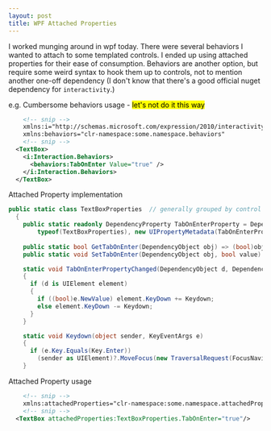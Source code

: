 ```yaml
---
layout: post
title: WPF Attached Properties
---
```


I worked munging around in wpf today.  There were several behaviors I wanted to attach to some templated controls.
I ended up using attached properties for their ease of consumption.
Behaviors are another option, but require some weird syntax to hook them up to controls, not to mention another one-off dependency (I don't know that there's a good official nuget dependency for `interactivity`.)  

e.g. Cumbersome behaviors usage - <mark>let's not do it this way</mark>
```xml
    <!-- snip -->
    xmlns:i="http://schemas.microsoft.com/expression/2010/interactivity"
    xmlns:behaviors="clr-namespace:some.namespace.behaviors"
    <!-- snip -->
  <TextBox>
    <i:Interaction.Behaviors>
      <behaviors:TabOnEnter Value="true" />
    </i:Interaction.Behaviors>
  </TextBox>
```

Attached Property implementation
```c#
public static class TextBoxProperties  // generally grouped by control type of set of behaviors 
  {
    public static readonly DependencyProperty TabOnEnterProperty = DependencyProperty.RegisterAttached("TabOnEnter", typeof(bool),
        typeof(TextBoxProperties), new UIPropertyMetadata(TabOnEnterPropertyChanged));
    
    public static bool GetTabOnEnter(DependencyObject obj) => (bool)obj.GetValue(TabOnEnterProperty);
    public static void SetTabOnEnter(DependencyObject obj, bool value) => obj.SetValue(TabOnEnterProperty, value);

    static void TabOnEnterPropertyChanged(DependencyObject d, DependencyPropertyChangedEventArgs e)
    {
      if (d is UIElement element)
      {
        if ((bool)e.NewValue) element.KeyDown += Keydown;
        else element.KeyDown -= Keydown;
      }
    }

    static void Keydown(object sender, KeyEventArgs e)
    {
      if (e.Key.Equals(Key.Enter))
        (sender as UIElement)?.MoveFocus(new TraversalRequest(FocusNavigationDirection.Next));
    }
```

Attached Property usage
```xml
    <!-- snip -->
    xmlns:attachedProperties="clr-namespace:some.namespace.attachedProperties"
    <!-- snip -->
  <TextBox attachedProperties:TextBoxProperties.TabOnEnter="true"/>
```

